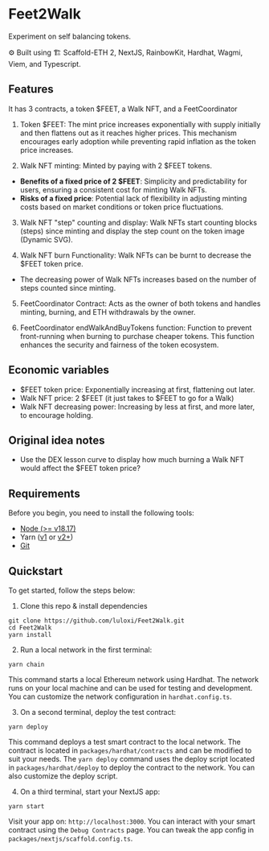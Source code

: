 # Feet2Walk

Experiment on self balancing tokens.

⚙️ Built using 🏗 Scaffold-ETH 2, NextJS, RainbowKit, Hardhat, Wagmi, Viem, and Typescript.

## Features

It has 3 contracts, a token $FEET, a Walk NFT, and a FeetCoordinator

1. Token $FEET: The mint price increases exponentially with supply initially and then flattens out as it reaches higher prices. This mechanism encourages early adoption while preventing rapid inflation as the token price increases.

2. Walk NFT minting: Minted by paying with 2 $FEET tokens.

- **Benefits of a fixed price of 2 $FEET**: Simplicity and predictability for users, ensuring a consistent cost for minting Walk NFTs.
- **Risks of a fixed price**: Potential lack of flexibility in adjusting minting costs based on market conditions or token price fluctuations.

3. Walk NFT "step" counting and display: Walk NFTs start counting blocks (steps) since minting and display the step count on the token image (Dynamic SVG).

4. Walk NFT burn Functionality: Walk NFTs can be burnt to decrease the $FEET token price.

- The decreasing power of Walk NFTs increases based on the number of steps counted since minting.

5. FeetCoordinator Contract: Acts as the owner of both tokens and handles minting, burning, and ETH withdrawals by the owner.

6. FeetCoordinator endWalkAndBuyTokens function: Function to prevent front-running when burning to purchase cheaper tokens. This function enhances the security and fairness of the token ecosystem.

## Economic variables

- $FEET token price: Exponentially increasing at first, flattening out later.
- Walk NFT price: 2 $FEET (it just takes to $FEET to go for a Walk)
- Walk NFT decreasing power: Increasing by less at first, and more later, to encourage holding.

## Original idea notes

- Use the DEX lesson curve to display how much burning a Walk NFT would affect the $FEET token price?

## Requirements

Before you begin, you need to install the following tools:

- [Node (>= v18.17)](https://nodejs.org/en/download/)
- Yarn ([v1](https://classic.yarnpkg.com/en/docs/install/) or [v2+](https://yarnpkg.com/getting-started/install))
- [Git](https://git-scm.com/downloads)

## Quickstart

To get started, follow the steps below:

1. Clone this repo & install dependencies

```
git clone https://github.com/luloxi/Feet2Walk.git
cd Feet2Walk
yarn install
```

2. Run a local network in the first terminal:

```
yarn chain
```

This command starts a local Ethereum network using Hardhat. The network runs on your local machine and can be used for testing and development. You can customize the network configuration in `hardhat.config.ts`.

3. On a second terminal, deploy the test contract:

```
yarn deploy
```

This command deploys a test smart contract to the local network. The contract is located in `packages/hardhat/contracts` and can be modified to suit your needs. The `yarn deploy` command uses the deploy script located in `packages/hardhat/deploy` to deploy the contract to the network. You can also customize the deploy script.

4. On a third terminal, start your NextJS app:

```
yarn start
```

Visit your app on: `http://localhost:3000`. You can interact with your smart contract using the `Debug Contracts` page. You can tweak the app config in `packages/nextjs/scaffold.config.ts`.
